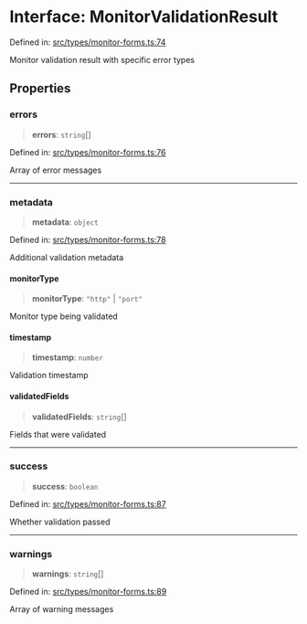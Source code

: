 # Interface: MonitorValidationResult

Defined in: [src/types/monitor-forms.ts:74](https://github.com/Nick2bad4u/Uptime-Watcher/blob/dca5483e793478722cd3e6e125cafcec5fc771f0/src/types/monitor-forms.ts#L74)

Monitor validation result with specific error types

## Properties

### errors

> **errors**: `string`[]

Defined in: [src/types/monitor-forms.ts:76](https://github.com/Nick2bad4u/Uptime-Watcher/blob/dca5483e793478722cd3e6e125cafcec5fc771f0/src/types/monitor-forms.ts#L76)

Array of error messages

***

### metadata

> **metadata**: `object`

Defined in: [src/types/monitor-forms.ts:78](https://github.com/Nick2bad4u/Uptime-Watcher/blob/dca5483e793478722cd3e6e125cafcec5fc771f0/src/types/monitor-forms.ts#L78)

Additional validation metadata

#### monitorType

> **monitorType**: `"http"` \| `"port"`

Monitor type being validated

#### timestamp

> **timestamp**: `number`

Validation timestamp

#### validatedFields

> **validatedFields**: `string`[]

Fields that were validated

***

### success

> **success**: `boolean`

Defined in: [src/types/monitor-forms.ts:87](https://github.com/Nick2bad4u/Uptime-Watcher/blob/dca5483e793478722cd3e6e125cafcec5fc771f0/src/types/monitor-forms.ts#L87)

Whether validation passed

***

### warnings

> **warnings**: `string`[]

Defined in: [src/types/monitor-forms.ts:89](https://github.com/Nick2bad4u/Uptime-Watcher/blob/dca5483e793478722cd3e6e125cafcec5fc771f0/src/types/monitor-forms.ts#L89)

Array of warning messages
